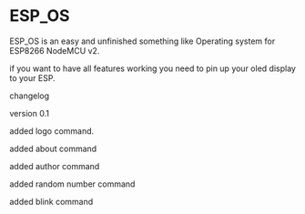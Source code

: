 # ESP_OS 
ESP_OS is an easy and unfinished something like Operating system for ESP8266 NodeMCU v2.

if you want to have all features working you need to pin up your oled display to your ESP.




changelog


version 0.1 



added logo command.

added about command

added author command

added random number command

added blink command
